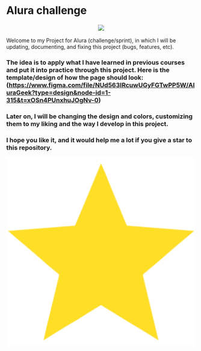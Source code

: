 # Alura challenge
<div align="center">
            <a href="https://www.buymeacoffee.com/perta" target="_blank" style="display: inline-block;">
                <img
                    src="https://img.shields.io/badge/Donate-Buy%20Me%20A%20Coffee-orange.svg?style=flat-square&logo=buymeacoffee" 
                    align="center"
                />
            </a></div>
            <br>
        Welcome to my Project for Alura (challenge/sprint), in which I will be updating, documenting, and fixing this project (bugs, features, etc).

### The idea is to apply what I have learned in previous courses and put it into practice through this project. Here is the template/design of how the page should look:(https://www.figma.com/file/NUd563IRcuwUGyFGTwPP5W/AluraGeek?type=design&node-id=1-315&t=xOSn4PUnxhuJOgNv-0)

### Later on, I will be changing the design and colors, customizing them to my liking and the way I develop in this project.

### I hope you like it, and it would help me a lot if you give a star to this repository.

![](https://github.com/imperta/AluraGeek-Sprint-2/blob/main/readme-sources/starbadge.gif)
